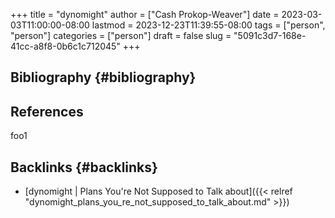 +++
title = "dynomight"
author = ["Cash Prokop-Weaver"]
date = 2023-03-03T11:00:00-08:00
lastmod = 2023-12-23T11:39:55-08:00
tags = ["person", "person"]
categories = ["person"]
draft = false
slug = "5091c3d7-168e-41cc-a8f8-0b6c1c712045"
+++

## Bibliography {#bibliography}

## References

<style>.csl-entry{text-indent: -1.5em; margin-left: 1.5em;}</style><div class="csl-bib-body">
</div>

foo1


## Backlinks {#backlinks}

-   [dynomight | Plans You're Not Supposed to Talk about]({{< relref "dynomight_plans_you_re_not_supposed_to_talk_about.md" >}})
